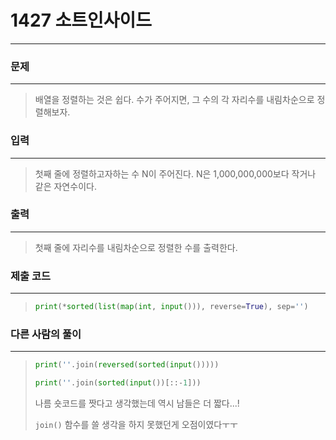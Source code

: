 # 1427 소트인사이드

---



### 문제

---

>배열을 정렬하는 것은 쉽다. 수가 주어지면, 그 수의 각 자리수를 내림차순으로 정렬해보자.



### 입력

---

>첫째 줄에 정렬하고자하는 수 N이 주어진다. N은 1,000,000,000보다 작거나 같은 자연수이다.



### 출력

---

>첫째 줄에 자리수를 내림차순으로 정렬한 수를 출력한다.



### 제출 코드

---

>```python
>print(*sorted(list(map(int, input())), reverse=True), sep='')
>```



### 다른 사람의 풀이

---

>```python
>print(''.join(reversed(sorted(input()))))
>```
>
>
>```python
>print(''.join(sorted(input())[::-1]))
>```
>
>
>나름 숏코드를 짯다고 생각했는데 역시 남들은 더 짧다...!
>
>`join()` 함수를 쓸 생각을 하지 못했던게 오점이였다ㅜㅜ